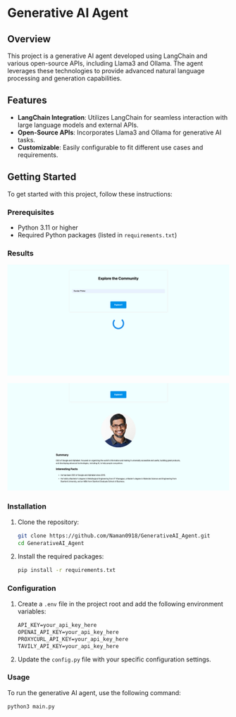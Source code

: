 # Generative AI Agent

## Overview

This project is a generative AI agent developed using LangChain and various open-source APIs, including Llama3 and Ollama. The agent leverages these technologies to provide advanced natural language processing and generation capabilities.

## Features

- **LangChain Integration**: Utilizes LangChain for seamless interaction with large language models and external APIs.
- **Open-Source APIs**: Incorporates Llama3 and Ollama for generative AI tasks.
- **Customizable**: Easily configurable to fit different use cases and requirements.

## Getting Started

To get started with this project, follow these instructions:

### Prerequisites

- Python 3.11 or higher
- Required Python packages (listed in `requirements.txt`)

### Results
![Result 1](results/result.png)

![Result 1](results/result2.png)



### Installation

1. Clone the repository:
    ```bash
    git clone https://github.com/Naman0918/GenerativeAI_Agent.git
    cd GenerativeAI_Agent
    ```

2. Install the required packages:
    ```bash
    pip install -r requirements.txt
    ```

### Configuration

1. Create a `.env` file in the project root and add the following environment variables:
    ```dotenv
    API_KEY=your_api_key_here
    OPENAI_API_KEY=your_api_key_here
    PROXYCURL_API_KEY=your_api_key_here
    TAVILY_API_KEY=your_api_key_here
    ```

2. Update the `config.py` file with your specific configuration settings.

### Usage

To run the generative AI agent, use the following command:
```bash
python3 main.py
